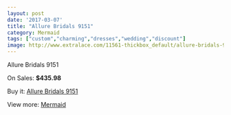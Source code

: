 ```yaml
---
layout: post
date: '2017-03-07'
title: "Allure Bridals 9151"
category: Mermaid
tags: ["custom","charming","dresses","wedding","discount"]
image: http://www.extralace.com/11561-thickbox_default/allure-bridals-9151.jpg
---
```

Allure Bridals 9151

On Sales: **$435.98**
<a href="https://www.extralace.com/mermaid/5443-allure-bridals-9151.html"><amp-img layout="responsive" width="600" height="600" src="//www.extralace.com/11561-thickbox_default/allure-bridals-9151.jpg" alt="Allure Bridals 9151 0" /></a>
<a href="https://www.extralace.com/mermaid/5443-allure-bridals-9151.html"><amp-img layout="responsive" width="600" height="600" src="//www.extralace.com/11563-thickbox_default/allure-bridals-9151.jpg" alt="Allure Bridals 9151 1" /></a>
<a href="https://www.extralace.com/mermaid/5443-allure-bridals-9151.html"><amp-img layout="responsive" width="600" height="600" src="//www.extralace.com/11562-thickbox_default/allure-bridals-9151.jpg" alt="Allure Bridals 9151 2" /></a>

Buy it: [Allure Bridals 9151](https://www.extralace.com/mermaid/5443-allure-bridals-9151.html "Allure Bridals 9151")

View more: [Mermaid](https://www.extralace.com/5-mermaid "Mermaid")